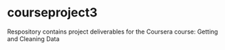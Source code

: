 # courseproject3
Respository contains project deliverables for the Coursera course: Getting and Cleaning Data
